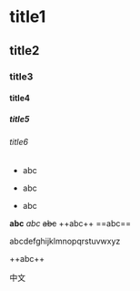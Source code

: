 # title1
## title2
### title3
#### title4
##### title5
###### title6

* abc
+ abc
- abc

**abc**
*abc*
~~abc~~
++abc++
==abc==

abcdefghijklmnopqrstuvwxyz

++abc++

中文
